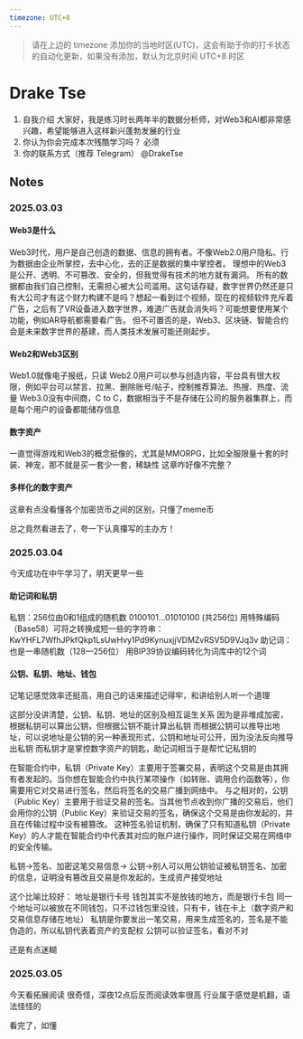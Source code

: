 ```yaml
---
timezone: UTC+8
---
```


> 请在上边的 timezone 添加你的当地时区(UTC)，这会有助于你的打卡状态的自动化更新，如果没有添加，默认为北京时间 UTC+8 时区


# Drake Tse

1. 自我介绍
大家好，我是练习时长两年半的数据分析师，对Web3和AI都非常感兴趣，希望能够进入这样新兴蓬勃发展的行业
2. 你认为你会完成本次残酷学习吗？
必须
3. 你的联系方式（推荐 Telegram）
@DrakeTse

## Notes

<!-- Content_START -->

### 2025.03.03

#### Web3是什么
Web3时代，用户是自己创造的数据、信息的拥有者。不像Web2.0用户隐私、行为数据由企业所掌控，去中心化，去的正是数据的集中掌控者。
理想中的Web3是公开、透明、不可篡改、安全的，但我觉得有技术的地方就有漏洞。
所有的数据都由我们自己控制，无需担心被大公司滥用。这句话存疑，数字世界仍然还是只有大公司才有这个财力构建不是吗？想起一看到过个视频，现在的视频软件充斥着广告，之后有了VR设备进入数字世界，难道广告就会消失吗？可能想要使用某个功能，例如AR导航都需要看广告。
但不可置否的是，Web3、区块链、智能合约会是未来数字世界的基建，而人类技术发展可能还刚起步。

#### Web2和Web3区别
Web1.0就像电子报纸，只读
Web2.0用户可以参与创造内容，平台具有很大权限，例如平台可以禁言、拉黑、删除账号/帖子，控制推荐算法、热搜、热度、流量
Web3.0没有中间商，C to C，数据相当于不是存储在公司的服务器集群上，而是每个用户的设备都能储存信息

#### 数字资产
一直觉得游戏和Web3的概念挺像的，尤其是MMORPG，比如全服限量十套的时装、神宠，那不就是买一套少一套，稀缺性
这章咋好像不完整？

#### 多样化的数字资产
这章有点没看懂各个加密货币之间的区别，只懂了meme币

总之竟然看进去了，夸一下认真攥写的主办方！

### 2025.03.04
今天成功在中午学习了，明天更早一些

#### 助记词和私钥
私钥：256位由0和1组成的随机数
0100101…01010100  (共256位)
用特殊编码（Base58）可将之转换成短一些的字符串：KwYHFL7WfhJPkfQkp1LsUwHvy1Pd9KynuxjjVDMZvRSV5D9VJq3v
助记词：也是一串随机数（128—256位）
用BIP39协议编码转化为词库中的12个词

#### 公钥、私钥、地址、钱包
记笔记感觉效率还挺高，用自己的话来描述记得牢，和讲给别人听一个道理

这部分没讲清楚，公钥、私钥、地址的区别及相互诞生关系
因为是非堆成加密，根据私钥可以算出公钥，但根据公钥不能计算出私钥
而根据公钥可以推导出地址，可以说地址是公钥的另一种表现形式，公钥和地址可公开，因为没法反向推导出私钥
而私钥才是掌控数字资产的钥匙，助记词相当于是帮忙记私钥的

在智能合约中，私钥（Private Key）主要用于签署交易，表明这个交易是由其拥有者发起的。当你想在智能合约中执行某项操作（如转账、调用合约函数等），你需要用它对交易进行签名，然后将签名的交易广播到网络中。
与之相对的，公钥（Public Key）主要用于验证交易的签名。当其他节点收到你广播的交易后，他们会用你的公钥（Public Key）来验证交易的签名，确保这个交易是由你发起的，并且在传输过程中没有被篡改。
这种签名验证机制，确保了只有知道私钥（Private Key）的人才能在智能合约中代表其对应的账户进行操作，同时保证交易在网络中的安全传输。

私钥→签名、加密这笔交易信息→
公钥→别人可以用公钥验证被私钥签名、加密的信息，证明没有篡改且交易是你发起的，生成资产接受地址

这个比喻比较好：
地址是银行卡号
钱包其实不是放钱的地方，而是银行卡包
同一个地址可以被放在不同钱包，只不过钱包里没钱，只有卡，钱在卡上（数字资产和交易信息存储在地址）
私钥是你要发出一笔交易，用来生成签名的，签名是不能伪造的，所以私钥代表着资产的支配权
公钥可以验证签名，看对不对

还是有点迷糊

### 2025.03.05
今天看拓展阅读
很奇怪，深夜12点后反而阅读效率很高
行业属于感觉是机翻，语法怪怪的

看完了，如懂






<!-- Content_END -->
